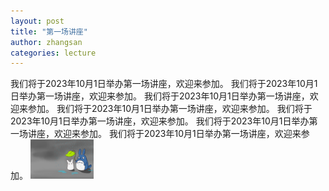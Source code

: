 ```yaml
---
layout: post
title: "第一场讲座"
author: zhangsan
categories: lecture
---
```


我们将于2023年10月1日举办第一场讲座，欢迎来参加。
我们将于2023年10月1日举办第一场讲座，欢迎来参加。
我们将于2023年10月1日举办第一场讲座，欢迎来参加。
我们将于2023年10月1日举办第一场讲座，欢迎来参加。
我们将于2023年10月1日举办第一场讲座，欢迎来参加。
我们将于2023年10月1日举办第一场讲座，欢迎来参加。
我们将于2023年10月1日举办第一场讲座，欢迎来参加。
<img src="/images/龙猫.jpeg" width="20%">
